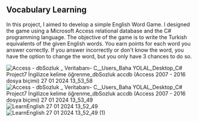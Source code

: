 ## Vocabulary Learning

In this project, I aimed to develop a simple English Word Game. I designed the game using a Microsoft Access relational database and the C# programming language. The objective of the game is to write the Turkish equivalents of the given English words. You earn points for each word you answer correctly. If you answer incorrectly or don't know the word, you have the option to change the word, but you only have 3 chances to do so.


![Access - dbSozluk _ Veritabanı- C__Users_Baha YOLAL_Desktop_C# Project7 İngilizce kelime öğrenme_dbSozluk accdb (Access 2007 - 2016 dosya biçimi) 27 01 2024 13_53_58](https://github.com/Bahayll/VocabularyLearningProject/assets/120746431/c63e851a-687b-4aee-9045-a070553eebeb)
![Access - dbSozluk _ Veritabanı- C__Users_Baha YOLAL_Desktop_C# Project7 İngilizce kelime öğrenme_dbSozluk accdb (Access 2007 - 2016 dosya biçimi) 27 01 2024 13_53_49](https://github.com/Bahayll/VocabularyLearningProject/assets/120746431/59192b26-4fc8-47bc-9fb6-3c9bfe49828c)
![LearnEnglish 27 01 2024 13_52_49](https://github.com/Bahayll/VocabularyLearningProject/assets/120746431/3f602962-9282-4480-8409-9b33aedec746)
![LearnEnglish 27 01 2024 13_52_49 (1)](https://github.com/Bahayll/VocabularyLearningProject/assets/120746431/ddb6b6fd-884f-4a68-825e-5ecd0f4d0041)

